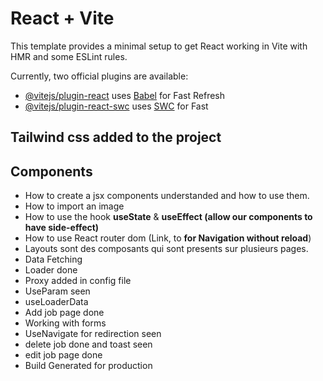# React + Vite

This template provides a minimal setup to get React working in Vite with HMR and some ESLint rules.

Currently, two official plugins are available:

- [@vitejs/plugin-react](https://github.com/vitejs/vite-plugin-react/blob/main/packages/plugin-react/README.md) uses [Babel](https://babeljs.io/) for Fast Refresh
- [@vitejs/plugin-react-swc](https://github.com/vitejs/vite-plugin-react-swc) uses [SWC](https://swc.rs/) for Fast 


## Tailwind css added to the project

## Components
- How to create a jsx components understanded and how to use them.
- How to import an image
- How to use the hook **useState** & **useEffect (allow our components to have side-effect)**
- How to use React router dom (Link, to **for Navigation without reload**)
- Layouts sont des composants qui sont presents sur plusieurs pages.
- Data Fetching
- Loader done
- Proxy added in config file
- UseParam seen
- useLoaderData
- Add job page done
- Working with forms
- UseNavigate for redirection seen
- delete job done and toast seen
- edit job page done
- Build Generated for production
